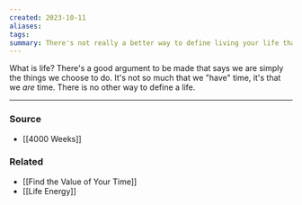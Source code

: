 ```yaml
---
created: 2023-10-11
aliases: 
tags: 
summary: There's not really a better way to define living your life than by looking at what you do with your time.
---
```

What is life? There's a good argument to be made that says we are simply the things we choose to do. It's not so much that we "have" time, it's that we *are* time. There is no other way to define a life.

****
### Source
- [[4000 Weeks]]

### Related
- [[Find the Value of Your Time]]
- [[Life Energy]]